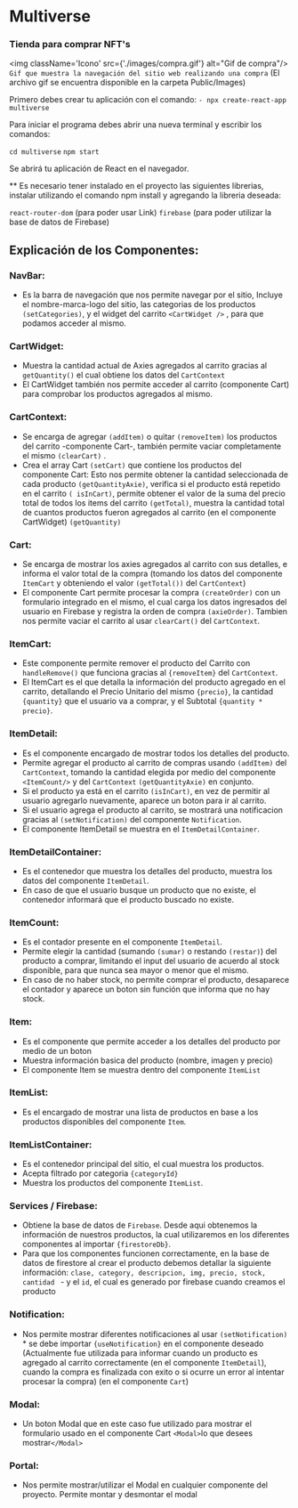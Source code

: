 # Multiverse

### Tienda para comprar NFT's

<img className='Icono' src={'./images/compra.gif'}  alt="Gif de compra"/> ` Gif que muestra la navegación del sitio web realizando una compra`  (El archivo gif se encuentra disponible en la carpeta Public/Images)


Primero debes crear tu aplicación con el comando:
`- npx create-react-app multiverse ` 

Para iniciar el programa debes abrir una nueva terminal y escribir los comandos:

 `cd multiverse` 
 `npm start`

Se abrirá tu aplicación de React en el navegador.

** Es necesario tener instalado en el proyecto las siguientes librerias, instalar utilizando el comando npm install y agregando la libreria deseada:

`react-router-dom` (para poder usar Link)
`firebase` (para poder utilizar la base de datos de Firebase)


## Explicación de los Componentes:

### NavBar: 
- Es la barra de navegación que nos permite navegar por el sitio, Incluye el nombre-marca-logo del sitio, las categorias de los productos `(setCategories)`, y el widget del carrito `<CartWidget />` , para que podamos acceder al mismo. 


### CartWidget: 
- Muestra la cantidad actual de Axies agregados al carrito gracias al `getQuantity()` el cual obtiene los datos del `CartContext` 
- El CartWidget también nos permite acceder al carrito (componente Cart) para comprobar los productos agregados al mismo.


### CartContext: 
- Se encarga de agregar `(addItem)` o quitar `(removeItem)` los productos del carrito -componente Cart-, también permite vaciar completamente el mismo `(clearCart)` .
- Crea el array Cart `(setCart)` que contiene los productos del componente Cart: Esto nos permite obtener la cantidad seleccionada de cada producto `(getQuantityAxie)`, verifica si el producto está repetido en el carrito `( isInCart)`, permite obtener el valor de la suma del precio total de todos los items del carrito `(getTotal)`, muestra la cantidad total de cuantos productos fueron agregados al carrito (en el componente CartWidget) `(getQuantity)` 


### Cart: 
- Se encarga de mostrar los axies agregados al carrito con sus detalles, e informa el valor total de la compra (tomando los datos del componente `ItemCart` y obteniendo el valor `(getTotal())` del `CartContext`)
- El componente Cart permite procesar la compra `(createOrder)` con un formulario integrado en el mismo, el cual carga los datos ingresados del usuario en Firebase y registra la orden de compra `(axieOrder)`. Tambien nos permite vaciar el carrito  al usar `clearCart()` del `CartContext`.


### ItemCart: 
- Este componente permite remover el producto del Carrito con `handleRemove()` que funciona gracias al `{removeItem}` del `CartContext`.
- El ItemCart es el que detalla la información del producto agregado en el carrito, detallando el Precio Unitario del mismo `{precio}`, la cantidad `{quantity}` que el usuario va a comprar, y el Subtotal `{quantity * precio}`.


### ItemDetail:
- Es el componente encargado de mostrar todos los detalles del producto. 
- Permite agregar el producto al carrito de compras usando `(addItem)` del `CartContext`, tomando la cantidad elegida por medio del componente `<ItemCount/>` y del `CartContext` `(getQuantityAxie)` en conjunto.
-  Si el producto ya está en el carrito `(isInCart)`, en vez de permitir al usuario agregarlo nuevamente, aparece un boton para ir al carrito.
- Si el usuario agrega el producto al carrito, se mostrará una notificacion gracias al `(setNotification)` del componente `Notification`.
- El componente ItemDetail se muestra en el `ItemDetailContainer`.


### ItemDetailContainer: 
- Es el contenedor que muestra los detalles del producto, muestra los datos del componente `ItemDetail`.
- En caso de que el usuario busque un producto que no existe, el contenedor informará que el producto buscado no existe.


### ItemCount:
- Es el contador presente en el componente `ItemDetail`. 
- Permite elegir la cantidad (sumando `(sumar)` o restando `(restar)`) del producto a comprar, limitando el input del usuario de acuerdo al stock disponible, para que nunca sea mayor o menor que el mismo. 
- En caso de no haber stock, no permite comprar el producto, desaparece el contador y aparece un boton sin función que informa que no hay stock.


### Item: 
- Es el componente que permite acceder a los detalles del producto por medio de un boton
- Muestra información basica del producto (nombre, imagen y precio)
- El componente Item se muestra dentro del componente `ItemList`


### ItemList:
 - Es el encargado de mostrar una lista de productos en base a los productos disponibles del componente `Item`.


### ItemListContainer:
 - Es el contenedor principal del sitio, el cual muestra los productos. 
 - Acepta filtrado por categoria `{categoryId}`
 - Muestra los productos del componente `ItemList`.


### Services / Firebase:
- Obtiene la base de datos de `Firebase`. Desde aqui obtenemos la información de nuestros productos, la cual utilizaremos en los diferentes componentes al importar `{firestoreDb}`. 
- Para que los componentes funcionen correctamente, en la base de datos de firestore al crear el producto debemos detallar la siguiente información: `clase, category, descripcion, img, precio, stock, cantidad ` -   y el `id`, el cual es generado por firebase cuando creamos el producto


### Notification: 
- Nos permite mostrar diferentes notificaciones al usar `(setNotification)` * se debe importar `{useNotification}` en el componente deseado (Actualmente fue utilizada para informar cuando un producto es agregado al carrito correctamente (en el componente `ItemDetail`), cuando la compra es finalizada con exito o si ocurre un error al intentar procesar la compra) (en el componente `Cart`)


### Modal: 
- Un boton Modal que en este caso fue utilizado para mostrar el formulario usado en el componente Cart  `<Modal>`lo que desees mostrar`</Modal>`


### Portal: 
- Nos permite mostrar/utilizar el Modal en cualquier componente del proyecto. Permite montar y desmontar el modal






